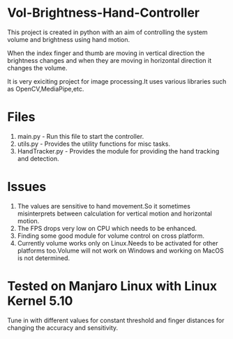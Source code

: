# Vol-Brightness-Hand-Controller

This project is created in python with an aim of controlling the system volume and brightness using hand motion.

When the index finger and thumb are moving in vertical direction the brightness changes and when they are moving in horizontal direction it changes the volume.

It is very exiciting project for image processing.It uses various libraries such as OpenCV,MediaPipe,etc.

# Files
1. main.py - Run this file to start the controller.
2. utils.py - Provides the utility functions for misc tasks.
3. HandTracker.py - Provides the module for providing the hand tracking and detection.

# Issues
1. The values are sensitive to hand movement.So it sometimes misinterprets between calculation for vertical motion and horizontal motion.
2. The FPS drops very low on CPU which needs to be enhanced.
3. Finding some good module for volume control on cross platform.
4. Currently volume works only on Linux.Needs to be activated for other platforms too.Volume will not work on Windows and working on MacOS is not determined.

# Tested on Manjaro Linux with Linux Kernel 5.10

Tune in with different values for constant threshold and finger distances for changing the accuracy and sensitivity.
